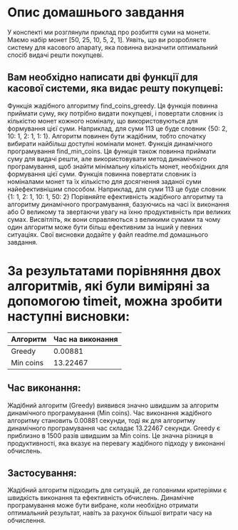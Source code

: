 # Опис домашнього завдання

У конспекті ми розглянули приклад про розбиття суми на монети. Маємо набір монет [50, 25, 10, 5, 2, 1]. Уявіть, що ви розробляєте систему для касового апарату, яка повинна визначити оптимальний спосіб видачі решти покупцеві.

## Вам необхідно написати дві функції для касової системи, яка видає решту покупцеві:

Функція жадібного алгоритму find_coins_greedy. Ця функція повинна приймати суму, яку потрібно видати покупцеві, і повертати словник із кількістю монет кожного номіналу, що використовуються для формування цієї суми. Наприклад, для суми 113 це буде словник {50: 2, 10: 1, 2: 1, 1: 1}. Алгоритм повинен бути жадібним, тобто спочатку вибирати найбільш доступні номінали монет.
Функція динамічного програмування find_min_coins. Ця функція також повинна приймати суму для видачі решти, але використовувати метод динамічного програмування, щоб знайти мінімальну кількість монет, необхідних для формування цієї суми. Функція повинна повертати словник із номіналами монет та їх кількістю для досягнення заданої суми найефективнішим способом. Наприклад, для суми 113 це буде словник {1: 1, 2: 1, 10: 1, 50: 2}
Порівняйте ефективність жадібного алгоритму та алгоритму динамічного програмування, базуючись на часі їх виконання або О великому та звертаючи увагу на їхню продуктивність при великих сумах. Висвітліть, як вони справляються з великими сумами та чому один алгоритм може бути більш ефективним за інший у певних ситуаціях. Свої висновки додайте у файл readme.md домашнього завдання.

# За результатами порівняння двох алгоритмів, які були виміряні за допомогою timeit, можна зробити наступні висновки:

| Алгоритм  | Час на виконання |
| --------- | ---------------- |
| Greedy    | 0.00881          |
| Min coins | 13.22467         |

## Час виконання:

Жадібний алгоритм (Greedy) виявився значно швидшим за алгоритм динамічного програмування (Min coins).
Час виконання жадібного алгоритму становить 0.00881 секунди, тоді як для алгоритму динамічного програмування час складає 13.22467 секунди. Greedy є приблизно в 1500 разів швидшим за Min coins. Це значна різниця в продуктивності, яка вказує на перевагу жадібного підходу у виконанні обчислень.

## Застосування:

Жадібний алгоритм підходить для ситуацій, де головними критеріями є швидкість виконання та ефективність обчислень.
Динамічне програмування може бути вибране, коли необхідно отримати оптимальний результат, навіть за рахунок більшої витрати часу на обчислення.
